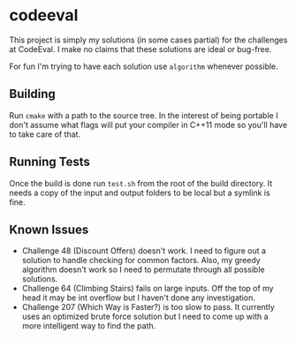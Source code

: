 # codeeval
This project is simply my solutions (in some cases partial) for the challenges
at CodeEval.  I make no claims that these solutions are ideal or bug-free.

For fun I'm trying to have each solution use `algorithm` whenever possible.

## Building
Run `cmake` with a path to the source tree.  In the interest of being portable
I don't assume what flags will put your compiler in C++11 mode so you'll have
to take care of that.

## Running Tests
Once the build is done run `test.sh` from the root of the build directory.  It
needs a copy of the input and output folders to be local but a symlink is fine.

## Known Issues
* Challenge 48 (Discount Offers) doesn't work.  I need to figure out a
  solution to handle checking for common factors.  Also, my greedy algorithm
  doesn't work so I need to permutate through all possible solutions.
* Challenge 64 (Climbing Stairs) fails on large inputs.  Off the top of my
  head it may be int overflow but I haven't done any investigation.
* Challenge 207 (Which Way is Faster?) is too slow to pass.  It currently
  uses an optimized brute force solution but I need to come up with a more
  intelligent way to find the path.
